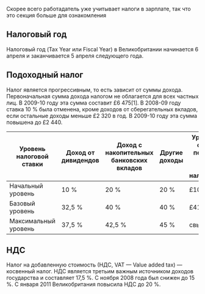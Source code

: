 

Скорее всего работадатель уже учитывает налоги в зарплате, так что это секция больше для ознакомления

## Налоговый год
Налоговый год (Tax Year или Fiscal Year) в Великобритании начинается 6 апреля и заканчивается 5 апреля следующего года.

## Подоходный налог

Налог является прогрессивным, то есть зависит от суммы дохода. Первоначальная сумма дохода налогом не облагается для всех частных лиц. В 2009-10 году эта сумма составит £6 475[1]. В 2008-09 году ставка 10 % была отменена, кроме доходов от сберегательных вкладов, если остальные доходы меньше £2 320 в год. В 2009-10 году эта сумма повышена до £2 440.

| Уровень налоговой ставки | Доход от дивидендов | Доход с накопительных банковских вкладов | Другие доходы | Уровень дохода в фунтах (сверх первоначальной суммы, не подлежащей налогообложению) | 
|-----|---|---|---|---|
| Начальный уровень | 10 %  | 20 %  | 20 %  | £10,000 — £41,865 |
| Базовый уровень | 32,5 % |  40 %  |  40 % |   £41,866- £150,000 |
| Максимальный уровень | 37,5 % | 42,5 % |  45 %  |  свыше £150,000 |

## НДС

Налог на добавленную стоимость (НДС, VAT — Value added tax) — косвенный налог. НДС является третьим важным источником доходов государства и составляет 17,5 %. С ноября 2008 года был снижен до 15 %. С января 2011 Великобритания повысила НДС до 20 %.
